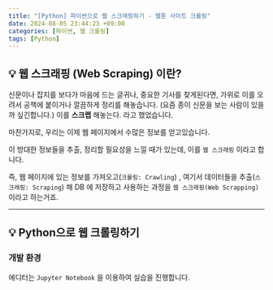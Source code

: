 ```yaml
---
title: "[Python] 파이썬으로 웹 스크래핑하기 - 웹툰 사이트 크롤링"
date: 2024-08-05 23:44:23 +09:00
categories: [파이썬, 웹 크롤링]
tags: [Python]
---
```


## 💡 웹 스크래핑 (Web Scraping) 이란?

신문이나 잡지를 보다가 마음에 드는 글귀나, 중요한 기사를 찾게된다면, 가위로 이를 오려서 공책에 붙이거나 깔끔하게 정리를 해놓습니다. (요즘 종이 신문을 보는 사람이 있을까 싶긴합니다.) 이를 **스크랩** 해놓는다. 라고 했었습니다.

마찬가지로, 우리는 이제 웹 페이지에서 수많은 정보를 얻고있습니다.

이 방대한 정보들을 추출, 정리할 필요성을 느낄 때가 있는데, 이를 `웹 스크래핑` 이라고 합니다.

즉, 웹 페이지에 있는 정보를 가져오고(`크롤링: Crawling`) , 여기서 데이터들을 추출(`스크래핑: Scraping`) 해 DB 에 저장하고 사용하는 과정을 `웹 스크래핑(Web Scrapping)` 이라고 하는거죠.

---



## 💡 Python으로 웹 크롤링하기

 ### 개발 환경 

에디터는 `Jupyter Notebook` 을 이용하여 실습을 진행합니다.	


